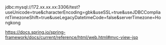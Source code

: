 

jdbc:mysql://172.xx.xx.xx:3306/test?useUnicode=true&characterEncoding=gbk&useSSL=true&useJDBCCompliantTimezoneShift=true&useLegacyDatetimeCode=false&serverTimezone=Hongkong



https://docs.spring.io/spring-framework/docs/current/reference/html/web.html#mvc-view-jsp